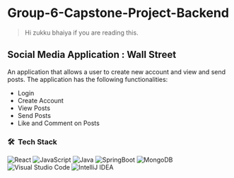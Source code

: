 # Group-6-Capstone-Project-Backend

> Hi zukku bhaiya if you are reading this.

## Social Media Application : Wall Street

An application that allows a user to create new account and view and send posts.
The application has the following functionalities:
- Login
- Create Account
- View Posts
- Send Posts
- Like and Comment on Posts

### **🛠 &nbsp;Tech Stack**
 ![React](https://img.shields.io/badge/react-%2320232a.svg?style=for-the-badge&logo=react&logoColor=%2361DAFB)
 ![JavaScript](https://img.shields.io/badge/javascript-%23323330.svg?style=for-the-badge&logo=javascript&logoColor=%23F7DF1E)
 ![Java](https://img.shields.io/badge/java-%23ED8B00.svg?style=for-the-badge&logo=java&logoColor=white)
 ![SpringBoot](https://img.shields.io/badge/springboot-%88ED8B00.svg?style=for-the-badge&logo=springboot&logoColor=white)
 ![MongoDB](https://img.shields.io/badge/mongodb-%88AD8B00.svg?style=for-the-badge&logo=mongodb&logoColor=white)
 ![Visual Studio Code](https://img.shields.io/badge/Visual%20Studio%20Code-0078d7.svg?style=for-the-badge&logo=visual-studio-code&logoColor=white)
  ![IntelliJ IDEA](https://img.shields.io/badge/IntelliJIDEA-000000.svg?style=for-the-badge&logo=intellij-idea&logoColor=white)

